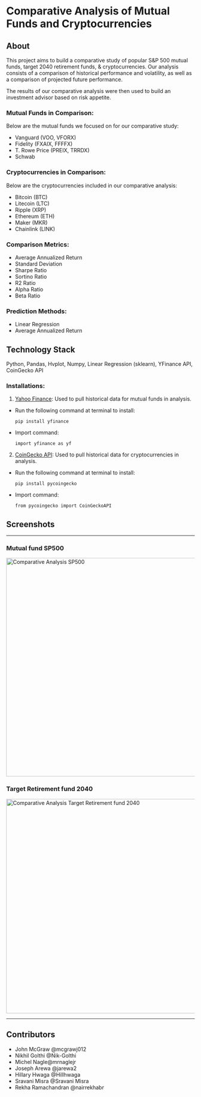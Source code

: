 # **Comparative Analysis of Mutual Funds and Cryptocurrencies**

## **About**

This project aims to build a comparative study of popular S&P 500 mutual funds, target 2040 retirement funds, & cryptocurrencies. Our analysis consists of a comparison of historical performance and volatility, as well as a comparison of projected future performance.

The results of our comparative analysis were then used to build an investment advisor based on risk appetite.

### **Mutual Funds in Comparison**:
Below are the mutual funds we focused on for our comparative study:
- Vanguard (VOO, VFORX)
- Fidelity (FXAIX, FFFFX)
- T. Rowe Price (PREIX, TRRDX)
- Schwab

### **Cryptocurrencies in Comparison**:
Below are the cryptocurrencies included in our comparative analysis:
- Bitcoin (BTC)
- Litecoin (LTC)
- Ripple (XRP)
- Ethereum (ETH)
- Maker (MKR)
- Chainlink (LINK)
  
### **Comparison Metrics**:
- Average Annualized Return
- Standard Deviation
- Sharpe Ratio
- Sortino Ratio
- R2 Ratio
- Alpha Ratio
- Beta Ratio
  
### **Prediction Methods**:
- Linear Regression
- Average Annualized Return


## **Technology Stack**

Python, Pandas, Hvplot, Numpy, Linear Regression (sklearn), YFinance API, CoinGecko API

### **Installations**:

1) [Yahoo Finance](https://pypi.org/project/yfinance/): Used to pull historical data for mutual funds in analysis.
- Run the following command at terminal to install:
    
    `pip install yfinance`
- Import command:

    `import yfinance as yf`

2) [CoinGecko API](https://github.com/man-c/pycoingecko): Used to pull historical data for cryptocurrencies in analysis.
 
- Run the following command at terminal to install:
    
    `pip install pycoingecko`
- Import command:

    `from pycoingecko import CoinGeckoAPI`


## **Screenshots**
---
### Mutual fund SP500

<img width="583" alt="Comparative Analysis SP500" src="https://user-images.githubusercontent.com/83980061/140423531-13818120-2274-42df-bf67-c6b143216883.png">

### Target Retirement fund 2040

<img width="572" alt="Comparative Analysis Target Retirement fund 2040" src="https://user-images.githubusercontent.com/83980061/140423546-98551e35-839f-4b8e-bb24-14bae8155a89.png">





---
## Contributors

- John McGraw @mcgrawj012
- Nikhil Golthi @Nik-Golthi
- Michel Nagle@mrnaglejr
- Joseph Arewa @jarewa2
- Hillary Hwaga @Hillhwaga
- Sravani Misra @Sravani Misra
- Rekha Ramachandran @nairrekhabr




